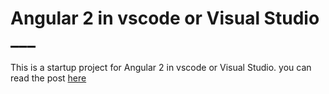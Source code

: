 # Angular 2 in vscode or Visual Studio ___
This is a startup project for Angular 2 in vscode or Visual Studio. you can read the post [here](https://olepetterdahlmann.com/2016/08/17/angular-2-in-visual-studio-2015/)

